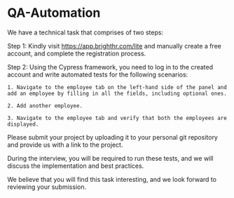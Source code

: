 # QA-Automation

We have a technical task that comprises of two steps:

Step 1: Kindly visit https://app.brighthr.com/lite and manually create a free account, and complete the registration process.

Step 2: Using the Cypress framework, you need to log in to the created account and write automated tests for the following scenarios:

    1. Navigate to the employee tab on the left-hand side of the panel and add an employee by filling in all the fields, including optional ones.

    2. Add another employee.

    3. Navigate to the employee tab and verify that both the employees are displayed.

Please submit your project by uploading it to your personal git repository and provide us with a link to the project. 

During the interview, you will be required to run these tests, and we will discuss the implementation and best practices.

We believe that you will find this task interesting, and we look forward to reviewing your submission.